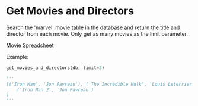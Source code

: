# Get Movies and Directors

Search the 'marvel' movie table in the database and return the title and director from each movie. Only get as many movies as the limit parameter.

[Movie Spreadsheet](https://docs.google.com/spreadsheets/d/177aVH1m4kliVPFeZyL_M49xFu1nTlAj29xmZgDQ045Q/edit?usp=sharing)

Example:

```python
get_movies_and_directors(db, limit=3)

'''
[('Iron Man', 'Jon Favreau'), ('The Incredible Hulk', 'Louis Leterrier'),
    ('Iron Man 2', 'Jon Favreau')
]
'''
```